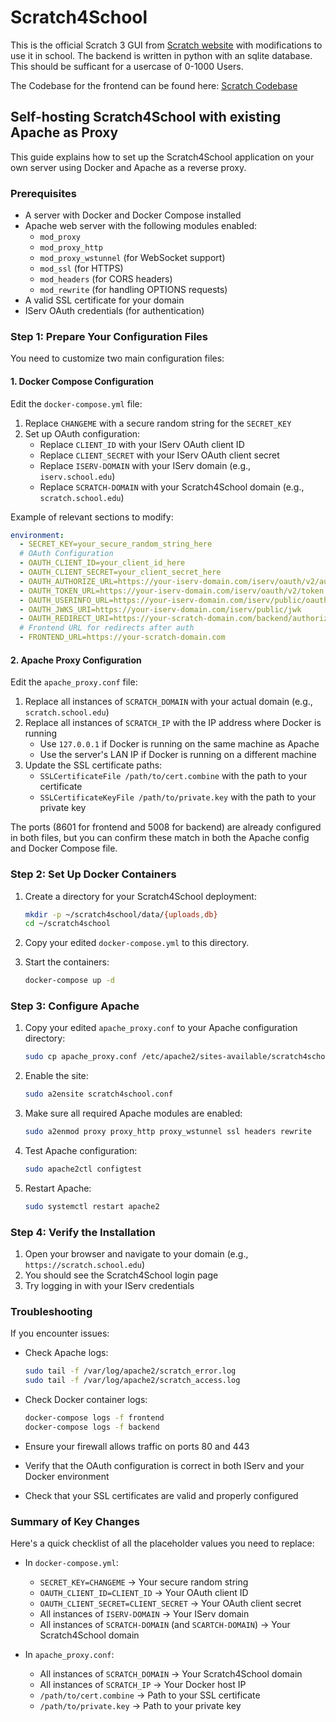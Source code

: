 # Scratch4School
This is the official Scratch 3 GUI from [Scratch website](https://scratch.mit.edu/) with modifications to use it in school. The backend is written in python with an sqlite database. This should be sufficant for a usercase of 0-1000 Users.

The Codebase for the frontend can be found here: [Scratch Codebase](https://github.com/scratchfoundation/scratch-editor)


## Self-hosting Scratch4School with existing Apache as Proxy

This guide explains how to set up the Scratch4School application on your own server using Docker and Apache as a reverse proxy.

### Prerequisites

- A server with Docker and Docker Compose installed
- Apache web server with the following modules enabled:
  - `mod_proxy`
  - `mod_proxy_http`
  - `mod_proxy_wstunnel` (for WebSocket support)
  - `mod_ssl` (for HTTPS)
  - `mod_headers` (for CORS headers)
  - `mod_rewrite` (for handling OPTIONS requests)
- A valid SSL certificate for your domain
- IServ OAuth credentials (for authentication)

### Step 1: Prepare Your Configuration Files

You need to customize two main configuration files:

#### 1. Docker Compose Configuration

Edit the `docker-compose.yml` file:

1. Replace `CHANGEME` with a secure random string for the `SECRET_KEY`
2. Set up OAuth configuration:
   - Replace `CLIENT_ID` with your IServ OAuth client ID
   - Replace `CLIENT_SECRET` with your IServ OAuth client secret
   - Replace `ISERV-DOMAIN` with your IServ domain (e.g., `iserv.school.edu`)
   - Replace `SCRATCH-DOMAIN` with your Scratch4School domain (e.g., `scratch.school.edu`)

Example of relevant sections to modify:

```yaml
environment:
  - SECRET_KEY=your_secure_random_string_here
  # OAuth Configuration
  - OAUTH_CLIENT_ID=your_client_id_here
  - OAUTH_CLIENT_SECRET=your_client_secret_here
  - OAUTH_AUTHORIZE_URL=https://your-iserv-domain.com/iserv/oauth/v2/auth
  - OAUTH_TOKEN_URL=https://your-iserv-domain.com/iserv/oauth/v2/token
  - OAUTH_USERINFO_URL=https://your-iserv-domain.com/iserv/public/oauth/userinfo
  - OAUTH_JWKS_URI=https://your-iserv-domain.com/iserv/public/jwk
  - OAUTH_REDIRECT_URI=https://your-scratch-domain.com/backend/authorize
  # Frontend URL for redirects after auth
  - FRONTEND_URL=https://your-scratch-domain.com
```

#### 2. Apache Proxy Configuration

Edit the `apache_proxy.conf` file:

1. Replace all instances of `SCRATCH_DOMAIN` with your actual domain (e.g., `scratch.school.edu`)
2. Replace all instances of `SCRATCH_IP` with the IP address where Docker is running
   - Use `127.0.0.1` if Docker is running on the same machine as Apache
   - Use the server's LAN IP if Docker is running on a different machine
3. Update the SSL certificate paths:
   - `SSLCertificateFile /path/to/cert.combine` with the path to your certificate
   - `SSLCertificateKeyFile /path/to/private.key` with the path to your private key

The ports (8601 for frontend and 5008 for backend) are already configured in both files, but you can confirm these match in both the Apache config and Docker Compose file.

### Step 2: Set Up Docker Containers

1. Create a directory for your Scratch4School deployment:
   ```bash
   mkdir -p ~/scratch4school/data/{uploads,db}
   cd ~/scratch4school
   ```

2. Copy your edited `docker-compose.yml` to this directory.

3. Start the containers:
   ```bash
   docker-compose up -d
   ```

### Step 3: Configure Apache

1. Copy your edited `apache_proxy.conf` to your Apache configuration directory:
   ```bash
   sudo cp apache_proxy.conf /etc/apache2/sites-available/scratch4school.conf
   ```

2. Enable the site:
   ```bash
   sudo a2ensite scratch4school.conf
   ```

3. Make sure all required Apache modules are enabled:
   ```bash
   sudo a2enmod proxy proxy_http proxy_wstunnel ssl headers rewrite
   ```

4. Test Apache configuration:
   ```bash
   sudo apache2ctl configtest
   ```

5. Restart Apache:
   ```bash
   sudo systemctl restart apache2
   ```

### Step 4: Verify the Installation

1. Open your browser and navigate to your domain (e.g., `https://scratch.school.edu`)
2. You should see the Scratch4School login page
3. Try logging in with your IServ credentials

### Troubleshooting

If you encounter issues:

- Check Apache logs: 
  ```bash
  sudo tail -f /var/log/apache2/scratch_error.log
  sudo tail -f /var/log/apache2/scratch_access.log
  ```

- Check Docker container logs:
  ```bash
  docker-compose logs -f frontend
  docker-compose logs -f backend
  ```

- Ensure your firewall allows traffic on ports 80 and 443
- Verify that the OAuth configuration is correct in both IServ and your Docker environment
- Check that your SSL certificates are valid and properly configured

### Summary of Key Changes

Here's a quick checklist of all the placeholder values you need to replace:

- In `docker-compose.yml`:
  - `SECRET_KEY=CHANGEME` → Your secure random string
  - `OAUTH_CLIENT_ID=CLIENT_ID` → Your OAuth client ID
  - `OAUTH_CLIENT_SECRET=CLIENT_SECRET` → Your OAuth client secret
  - All instances of `ISERV-DOMAIN` → Your IServ domain
  - All instances of `SCRATCH-DOMAIN` (and `SCARTCH-DOMAIN`) → Your Scratch4School domain

- In `apache_proxy.conf`:
  - All instances of `SCRATCH_DOMAIN` → Your Scratch4School domain
  - All instances of `SCRATCH_IP` → Your Docker host IP
  - `/path/to/cert.combine` → Path to your SSL certificate
  - `/path/to/private.key` → Path to your private key